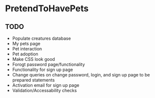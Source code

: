 # PretendToHavePets

TODO
----

- Populate creatures database
- My pets page
- Pet interaction
- Pet adoption
- Make CSS look good
- Forogt password page/functionality
- Functionality for sign up page
- Change queries on change password, login, and sign up page to be prepared statements
- Activation email for sign up page
- Validation/Accessability checks
